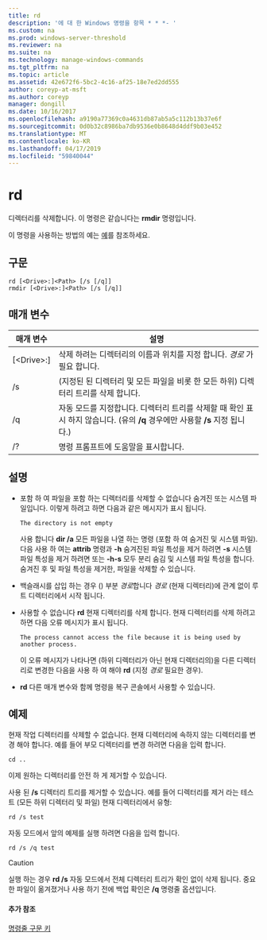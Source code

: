 ```yaml
---
title: rd
description: '에 대 한 Windows 명령을 항목 * * *- '
ms.custom: na
ms.prod: windows-server-threshold
ms.reviewer: na
ms.suite: na
ms.technology: manage-windows-commands
ms.tgt_pltfrm: na
ms.topic: article
ms.assetid: 42e672f6-5bc2-4c16-af25-18e7ed2dd555
author: coreyp-at-msft
ms.author: coreyp
manager: dongill
ms.date: 10/16/2017
ms.openlocfilehash: a9190a77369c0a4631db87ab5a5c112b13b37e6f
ms.sourcegitcommit: 0d0b32c8986ba7db9536e0b8648d4ddf9b03e452
ms.translationtype: MT
ms.contentlocale: ko-KR
ms.lasthandoff: 04/17/2019
ms.locfileid: "59840044"
---
```

# <a name="rd"></a>rd



디렉터리를 삭제합니다. 이 명령은 같습니다는 **rmdir** 명령입니다.

이 명령을 사용하는 방법의 예는 [예](#BKMK_examples)를 참조하세요.

## <a name="syntax"></a>구문

```
rd [<Drive>:]<Path> [/s [/q]]
rmdir [<Drive>:]<Path> [/s [/q]]
```

## <a name="parameters"></a>매개 변수

|매개 변수|설명|
|---------|-----------|
|[\<Drive>:]<Path>|삭제 하려는 디렉터리의 이름과 위치를 지정 합니다. *경로* 가 필요 합니다.|
|/s|(지정된 된 디렉터리 및 모든 파일을 비롯 한 모든 하위) 디렉터리 트리를 삭제 합니다.|
|/q|자동 모드를 지정합니다. 디렉터리 트리를 삭제할 때 확인 표시 하지 않습니다. (유의 **/q** 경우에만 사용할 **/s** 지정 됩니다.)|
|/?|명령 프롬프트에 도움말을 표시합니다.|

## <a name="remarks"></a>설명

-   포함 하 여 파일을 포함 하는 디렉터리를 삭제할 수 없습니다 숨겨진 또는 시스템 파일입니다. 이렇게 하려고 하면 다음과 같은 메시지가 표시 됩니다.

    `The directory is not empty`

    사용 합니다 **dir /a** 모든 파일을 나열 하는 명령 (포함 하 여 숨겨진 및 시스템 파일). 다음 사용 하 여는 **attrib** 명령과 **-h** 숨겨진된 파일 특성을 제거 하려면 **-s** 시스템 파일 특성을 제거 하려면 또는 **-h-s** 모두 분리 숨김 및 시스템 파일 특성을 합니다. 숨겨진 후 및 파일 특성을 제거한, 파일을 삭제할 수 있습니다.
-   백슬래시를 삽입 하는 경우 (\) 부분 *경로*합니다 *경로* (현재 디렉터리)에 관계 없이 루트 디렉터리에서 시작 됩니다.
-   사용할 수 없습니다 **rd** 현재 디렉터리를 삭제 합니다. 현재 디렉터리를 삭제 하려고 하면 다음 오류 메시지가 표시 됩니다.

    `The process cannot access the file because it is being used by another process.`

    이 오류 메시지가 나타나면 (하위 디렉터리가 아닌 현재 디렉터리의)을 다른 디렉터리로 변경한 다음을 사용 하 여 해야 **rd** (지정 *경로* 필요한 경우).
-   **rd** 다른 매개 변수와 함께 명령을 복구 콘솔에서 사용할 수 있습니다.

## <a name="BKMK_examples"></a>예제

현재 작업 디렉터리를 삭제할 수 없습니다. 현재 디렉터리에 속하지 않는 디렉터리를 변경 해야 합니다. 예를 들어 부모 디렉터리를 변경 하려면 다음을 입력 합니다.
```
cd ..
```
이제 원하는 디렉터리를 안전 하 게 제거할 수 있습니다.

사용 된 **/s** 디렉터리 트리를 제거할 수 있습니다. 예를 들어 디렉터리를 제거 라는 테스트 (모든 하위 디렉터리 및 파일) 현재 디렉터리에서 유형:
```
rd /s test
```
자동 모드에서 앞의 예제를 실행 하려면 다음을 입력 합니다.
```
rd /s /q test
```

> [!CAUTION]
> 실행 하는 경우 **rd /s** 자동 모드에서 전체 디렉터리 트리가 확인 없이 삭제 됩니다. 중요 한 파일이 옮겨졌거나 사용 하기 전에 백업 확인은 **/q** 명령줄 옵션입니다.

#### <a name="additional-references"></a>추가 참조

[명령줄 구문 키](command-line-syntax-key.md)